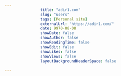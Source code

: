 ---
                title: "adir1.com"
                slug: "users"
                tags: [Personal site]
                externalUrl: "https://adir1.com/"
                date: 9970-08-08
                showDate: false
                showAuthor: false
                showReadingTime: false
                showEdit: false
                showLikes: false
                showViews: false
                layoutBackgroundHeaderSpace: false
                ---
